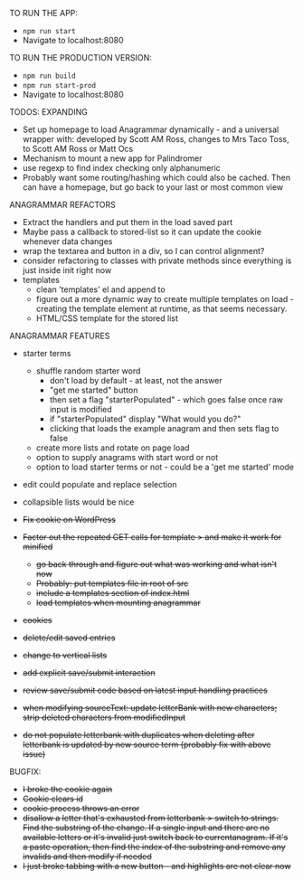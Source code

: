 TO RUN THE APP:
- `npm run start`
- Navigate to localhost:8080

TO RUN THE PRODUCTION VERSION:
- `npm run build`
- `npm run start-prod`
- Navigate to localhost:8080

TODOS:
EXPANDING
* Set up homepage to load Anagrammar dynamically - and a universal wrapper with: developed by Scott AM Ross, changes to Mrs Taco Toss, to Scott AM Ross or Matt Ocs
* Mechanism to mount a new app for Palindromer
* use regexp to find index checking only alphanumeric
* Probably want some routing/hashing which could also be cached. Then can have a homepage, but go back to your last or most common view

ANAGRAMMAR REFACTORS
* Extract the handlers and put them in the load saved part
* Maybe pass a callback to stored-list so it can update the cookie whenever data changes
* wrap the textarea and button in a div, so I can control alignment?
* consider refactoring to classes with private methods since everything is just inside init right now
* templates
	 - clean 'templates' el and append to
	 - figure out a more dynamic way to create multiple templates on load - creating the template element at runtime, as that seems necessary.
	 - HTML/CSS template for the stored list

ANAGRAMMAR FEATURES
* starter terms
	- shuffle random starter word
		- don't load by default - at least, not the answer
		- "get me started" button
		- then set a flag "starterPopulated" - which goes false once raw input is modified
		- if "starterPopulated" display "What would you do?"
		- clicking that loads the example anagram and then sets flag to false
	- create more lists and rotate on page load
	- option to supply anagrams with start word or not
	- option to load starter terms or not - could be a 'get me started' mode
* edit could populate and replace selection
* collapsible lists would be nice



* ~~Fix cookie on WordPress~~
* ~~Factor out the repeated GET calls for template > and make it work for minified~~
	 - ~~go back through and figure out what was working and what isn't now~~
	 - ~~Probably: put templates file in root of src~~
	 - ~~include a templates section of index.html~~
	 - ~~load templates when mounting anagrammar~~
* ~~cookies~~
* ~~delete/edit saved entries~~
* ~~change to vertical lists~~
* ~~add explicit save/submit interaction~~
* ~~review save/submit code based on latest input handling practices~~
* ~~when modifying sourceText: update letterBank with new characters; strip deleted characters from modifiedInput~~
* ~~do not populate letterbank with duplicates when deleting after letterbank is updated by new source term (probably fix with above issue)~~

BUGFIX:
* ~~I broke the cookie again~~
* ~~Cookie clears id~~
* ~~cookie process throws an error~~
* ~~disallow a letter that's exhausted from letterbank > switch to strings. Find the substring of the change. If a single input and there are no available letters or it's invalid just switch back to currentanagram. If it's a paste operation, then find the index of the substring and remove any invalids and then modify if needed~~
* ~~I just broke tabbing with a new button - and highlights are not clear now~~